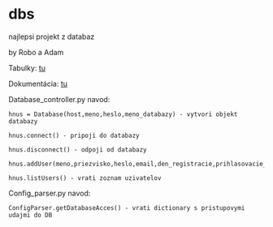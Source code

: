 # dbs
najlepsi projekt z databaz

by Robo a Adam

Tabulky:
[tu](https://github.com/AdamGajdosik/dbs/files/4375838/finalihope.zip)

Dokumentácia:
[tu](https://github.com/AdamGajdosik/dbs/wiki)


Database_controller.py navod:

    hnus = Database(host,meno,heslo,meno_databazy) - vytvori objekt databazy

    hnus.connect() - pripoji do databazy

    hnus.disconnect() - odpoji od databazy

    hnus.addUser(meno,priezvisko,heslo,email,den_registracie,prihlasovacie_meno)

    hnus.listUsers() - vrati zoznam uzivatelov

Config_parser.py navod:

    ConfigParser.getDatabaseAcces() - vrati dictionary s pristupovymi udajmi do DB


